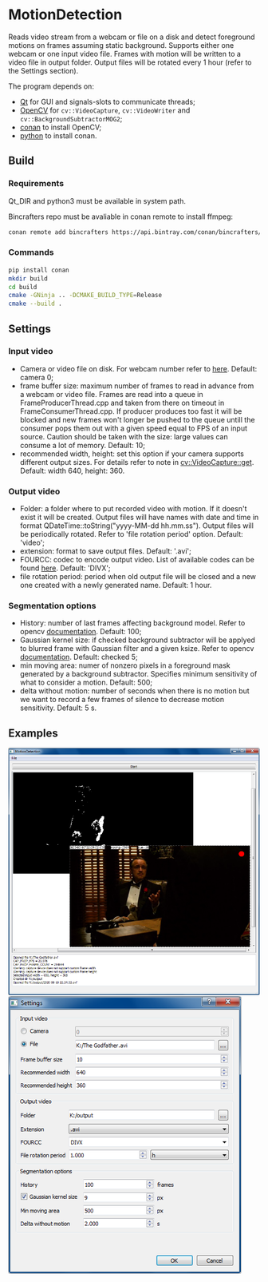 # MotionDetection

Reads video stream from a webcam or file on a disk and detect foreground motions on frames assuming static background. Supports either one webcam or one input video file. Frames with motion will be written to a video file in output folder. Output files will be rotated every 1 hour (refer to the Settings section).

The program depends on:

- [Qt](https://www.qt.io/offline-installers) for GUI and signals-slots to communicate threads;
- [OpenCV](https://opencv.org/) for `cv::VideoCapture`, `cv::VideoWriter` and `cv::BackgroundSubtractorMOG2`;
- [conan](https://conan.io/index.html) to install OpenCV;
- [python](https://www.python.org/) to install conan.

## Build

### Requirements

Qt_DIR and python3 must be available in system path.

Bincrafters repo must be avaliable in conan remote to install ffmpeg:

```bash
conan remote add bincrafters https://api.bintray.com/conan/bincrafters/public-conan
```
### Commands

```bash
pip install conan
mkdir build
cd build
cmake -GNinja .. -DCMAKE_BUILD_TYPE=Release
cmake --build .
```

## Settings

### Input video

- Camera or video file on disk. For webcam number refer to [here](https://docs.opencv.org/4.4.0/d8/dfe/classcv_1_1VideoCapture.html#aabce0d83aa0da9af802455e8cf5fd181). Default: camera 0;
- frame buffer size: maximum number of frames to read in advance from a webcam or video file. Frames are read into a queue in FrameProducerThread.cpp and taken from there on timeout in FrameConsumerThread.cpp. If producer produces too fast it will be blocked and new frames won't longer be pushed to the queue untill the consumer pops them out with a given speed equal to FPS of an input source. Caution should be taken with the size: large values can consume a lot of memory. Default: 10;
- recommended width, height: set this option if your camera supports different output sizes. For details refer to note in [cv::VideoCapture::get](https://docs.opencv.org/4.3.0/d8/dfe/classcv_1_1VideoCapture.html#aa6480e6972ef4c00d74814ec841a2939). Default: width 640, height: 360.

### Output video

- Folder: a folder where to put recorded video with motion. If it doesn't exist it will be created. Output files will have names with date and time in format QDateTime::toString("yyyy-MM-dd hh.mm.ss"). Output files will be periodically rotated. Refer to 'file rotation period' option. Default: 'video';
- extension: format to save output files. Default: '.avi';
- FOURCC: codec to encode output video. List of available codes can be found [here](http://www.fourcc.org/codecs.php). Default: 'DIVX';
- file rotation period: period when old output file will be closed and a new one created with a newly generated name. Default: 1 hour.

### Segmentation options

- History: number of last frames affecting background model. Refer to opencv [documentation](https://docs.opencv.org/4.3.0/d7/d7b/classcv_1_1BackgroundSubtractorMOG2.html#a5e8b40fef89a582ce42d99d2453db67a). Default: 100;
- Gaussian kernel size: if checked background subtractor will be applyed to blurred frame with Gaussian filter and a given ksize. Refer to opencv [documentation](https://docs.opencv.org/4.3.0/d4/d86/group__imgproc__filter.html#gaabe8c836e97159a9193fb0b11ac52cf1). Default: checked 5;
- min moving area: numer of nonzero pixels in a foreground mask generated by a background subtractor. Specifies minimum sensitivity of what to consider a motion. Default: 500;
- delta without motion: number of seconds when there is no motion but we want to record a few frames of silence to decrease motion sensitivity. Default: 5 s.

## Examples

![Main screen](examples/images/MainScreen1.png)
![Settings](examples/images/Settings1.png)
